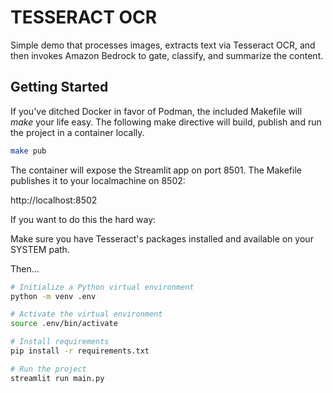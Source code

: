 # TESSERACT OCR

Simple demo that processes images, extracts text via Tesseract OCR, and then invokes Amazon Bedrock to gate, classify, and summarize the content.

## Getting Started

If you've ditched Docker in favor of Podman, the included Makefile will _make_ your life easy. The following make directive will build, publish and run the project in a container locally.

```bash
make pub
```

The container will expose the Streamlit app on port 8501. The Makefile publishes it to your localmachine on 8502:

http://localhost:8502

If you want to do this the hard way:

Make sure you have Tesseract's packages installed and available on your SYSTEM path.

Then...

```bash
# Initialize a Python virtual environment
python -m venv .env

# Activate the virtual environment
source .env/bin/activate

# Install requirements
pip install -r requirements.txt

# Run the project
streamlit run main.py
```
